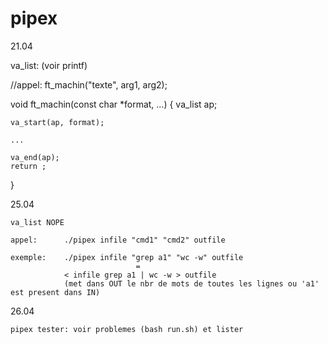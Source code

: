 # pipex

21.04		

va_list: (voir printf)

//appel: ft_machin("texte", arg1, arg2);

void	ft_machin(const char *format, ...)
{
	va_list	ap;

	va_start(ap, format);

	...

	va_end(ap);
	return ;
}

25.04

	va_list NOPE

	appel: 		./pipex infile "cmd1" "cmd2" outfile

	exemple:	./pipex infile "grep a1" "wc -w" outfile
								=
				< infile grep a1 | wc -w > outfile 
				(met dans OUT le nbr de mots de toutes les lignes ou 'a1' est present dans IN)

26.04

	pipex tester: voir problemes (bash run.sh) et lister
	